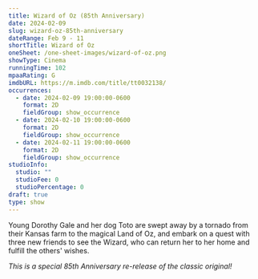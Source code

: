 ```yaml
---
title: Wizard of Oz (85th Anniversary)
date: 2024-02-09
slug: wizard-oz-85th-anniversary
dateRange: Feb 9 - 11
shortTitle: Wizard of Oz
oneSheet: /one-sheet-images/wizard-of-oz.png
showType: Cinema
runningTime: 102
mpaaRating: G
imdbURL: https://m.imdb.com/title/tt0032138/
occurrences:
  - date: 2024-02-09 19:00:00-0600
    format: 2D
    fieldGroup: show_occurrence
  - date: 2024-02-10 19:00:00-0600
    format: 2D
    fieldGroup: show_occurrence
  - date: 2024-02-11 19:00:00-0600
    format: 2D
    fieldGroup: show_occurrence
studioInfo:
  studio: ""
  studioFee: 0
  studioPercentage: 0
draft: true
type: show
---
```

Young Dorothy Gale and her dog Toto are swept away by a tornado from their Kansas farm to the magical Land of Oz, and embark on a quest with three new friends to see the Wizard, who can return her to her home and fulfill the others' wishes.  

_This is a special 85th Anniversary re-release of the classic original!_  